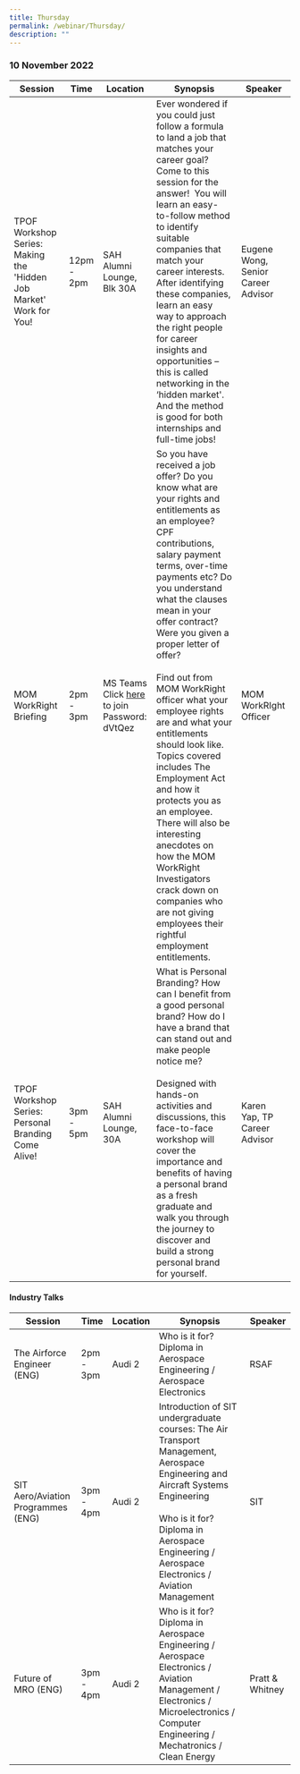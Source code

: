 ```yaml
---
title: Thursday
permalink: /webinar/Thursday/
description: ""
---
```

### 10 November 2022

| **Session** | **Time** | **Location** | **Synopsis** | **Speaker** |
| - | - | - | - | - |
| TPOF Workshop Series: Making the 'Hidden Job Market' Work for You! | 12pm - 2pm | SAH Alumni Lounge, Blk 30A | Ever wondered if you could just follow a formula to land a job that matches your career goal?  Come to this session for the answer!  You will learn an easy-to-follow method to identify suitable companies that match your career interests.  After identifying these companies, learn an easy way to approach the right people for career insights and opportunities – this is called networking in the ‘hidden market'.  And the method is good for both internships and full-time jobs! | Eugene Wong, Senior Career Advisor |
| MOM WorkRight Briefing  | 2pm - 3pm | MS Teams <br/> Click [here](https://teams.microsoft.com/l/meetup-join/19%3ameeting_N2I4NGM4NzAtNTE2NC00ZjBhLTg4MjQtN2VkYWM1MTEyODkz%40thread.v2/0?context=%7b%22Tid%22%3a%220b11c524-9a1c-4e1b-84cb-6336aefc2243%22%2c%22Oid%22%3a%22452d2074-f82f-48aa-8f6f-5fdc6516caab%22%7d) to join <br/> Password: <br/> dVtQez | So you have received a job offer? Do you know what are your rights and entitlements as an employee? CPF contributions, salary payment terms, over-time payments etc? Do you understand what the clauses mean in your offer contract? Were you given a proper letter of offer? <br/> <br/> Find out from MOM WorkRight officer what your employee rights are and what your entitlements should look like. Topics covered includes The Employment Act and how it protects you as an employee. There will also be interesting anecdotes on how the MOM WorkRight Investigators crack down on companies who are not giving employees their rightful employment entitlements.  | MOM WorkRIght Officer |
| TPOF Workshop Series: Personal Branding Come Alive!  | 3pm - 5pm | SAH Alumni Lounge, 30A | What is Personal Branding? How can I benefit from a good personal brand? How do I have a brand that can stand out and make people notice me? <br/> <br/> Designed with hands-on activities and discussions, this face-to-face workshop will cover the importance and benefits of having a personal brand as a fresh graduate and walk you through the journey to discover and build a strong personal brand for yourself.  | Karen Yap, TP Career Advisor |

#### Industry Talks

| **Session** | **Time** | **Location** | **Synopsis** | **Speaker** |
| - | - | - | - | - |
| The Airforce Engineer (ENG)  | 2pm - 3pm | Audi 2 | Who is it for? <br/> Diploma in Aerospace Engineering / Aerospace Electronics  | RSAF |
| SIT Aero/Aviation Programmes (ENG)  | 3pm - 4pm | Audi 2 | Introduction of SIT undergraduate courses: The Air Transport Management, Aerospace Engineering and Aircraft Systems Engineering <br/><br/>Who is it for? <br/> Diploma in Aerospace Engineering / Aerospace Electronics / Aviation Management | SIT |
| Future of MRO (ENG)  | 3pm - 4pm | Audi 2 | Who is it for? <br/> Diploma in Aerospace Engineering / Aerospace Electronics / Aviation Management / Electronics / Microelectronics / Computer Engineering / Mechatronics / Clean Energy | Pratt & Whitney |
